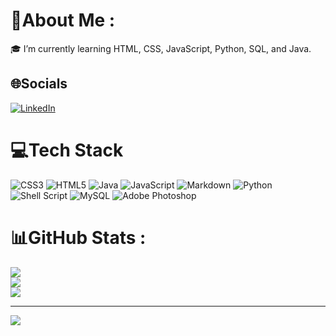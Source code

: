 <!--
<p>
  <h1 align="center">Hi there, I'm Bruno!</h1>
  
  <h3 align="center">🎓 I’m currently learning HTML, CSS, JavaScript, Python and SQL.</h3>
</p>

<p align="center">
  <a href="https://developer.mozilla.org/en-US/docs/Learn/HTML"> 
    <img src="https://raw.githubusercontent.com/devicons/devicon/master/icons/html5/html5-original-wordmark.svg" alt="html5" width="40" height="40"> 
  </a>
  <a href="https://developer.mozilla.org/en-US/docs/Learn/CSS"> 
    <img src="https://raw.githubusercontent.com/devicons/devicon/master/icons/css3/css3-original-wordmark.svg" alt="css3" width="40" height="40"> 
  </a>
  <a href="https://developer.mozilla.org/en-US/docs/Learn/JavaScript"> 
    <img src="https://raw.githubusercontent.com/devicons/devicon/master/icons/javascript/javascript-original.svg" alt="javascript" width="40" height="40"> 
  </a>
  
  <a href="https://www.python.org/"> 
    <img src="https://raw.githubusercontent.com/devicons/devicon/master/icons/python/python-original-wordmark.svg" alt="Python" width="40" height="40"> 
  </a>
  
  
  
</p>

<p align="center">
  <img src="https://github-readme-stats.vercel.app/api?username=bruncavalcante&theme=github_dark&show_icons=true" width="410">
  <img src="https://github-readme-stats.vercel.app/api/top-langs/?username=bruncavalcante&layout=compact&theme=github_dark&hide=ruby&langs_count=5" width="400">
</p>
-->

<!--

### Hi there 👋

**bruncavalcante/bruncavalcante** is a ✨ _special_ ✨ repository because its `README.md` (this file) appears on your GitHub profile.

Here are some ideas to get you started:

- 🔭 I’m currently working on ...
- 🌱 I’m currently learning Python, SQL, HTML, CSS and JavaScript.
- 👯 I’m looking to collaborate on ...
- 🤔 I’m looking for help with ...
- 💬 Ask me about ...
- 📫 How to reach me: ...
- 😄 Pronouns: ...
- ⚡ Fun fact: ...

-->






# 💫About Me :
🎓 I’m currently learning HTML, CSS, JavaScript, Python, SQL, and Java.

## 🌐Socials
[![LinkedIn](https://img.shields.io/badge/LinkedIn-%230077B5.svg?logo=linkedin&logoColor=white)](https://linkedin.com/in/https://www.linkedin.com/in/bruncavalcante/) 

# 💻Tech Stack
![CSS3](https://img.shields.io/badge/css3-%231572B6.svg?style=for-the-badge&logo=css3&logoColor=white) ![HTML5](https://img.shields.io/badge/html5-%23E34F26.svg?style=for-the-badge&logo=html5&logoColor=white) ![Java](https://img.shields.io/badge/java-%23ED8B00.svg?style=for-the-badge&logo=java&logoColor=white) ![JavaScript](https://img.shields.io/badge/javascript-%23323330.svg?style=for-the-badge&logo=javascript&logoColor=%23F7DF1E) ![Markdown](https://img.shields.io/badge/markdown-%23000000.svg?style=for-the-badge&logo=markdown&logoColor=white) ![Python](https://img.shields.io/badge/python-3670A0?style=for-the-badge&logo=python&logoColor=ffdd54) ![Shell Script](https://img.shields.io/badge/shell_script-%23121011.svg?style=for-the-badge&logo=gnu-bash&logoColor=white) ![MySQL](https://img.shields.io/badge/mysql-%2300f.svg?style=for-the-badge&logo=mysql&logoColor=white) ![Adobe Photoshop](https://img.shields.io/badge/adobephotoshop-%2331A8FF.svg?style=for-the-badge&logo=adobephotoshop&logoColor=white)
# 📊GitHub Stats :
![](https://github-readme-stats.vercel.app/api?username=bruncavalcante&theme=dark&hide_border=false&include_all_commits=false&count_private=true)<br/>
![](https://github-readme-streak-stats.herokuapp.com/?user=bruncavalcante&theme=dark&hide_border=false)<br/>
![](https://github-readme-stats.vercel.app/api/top-langs/?username=bruncavalcante&theme=dark&hide_border=false&include_all_commits=false&count_private=true&layout=compact)

---
[![](https://visitcount.itsvg.in/api?id=bruncavalcante&icon=0&color=0)](https://visitcount.itsvg.in)








